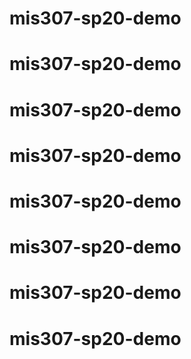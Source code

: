 # mis307-sp20-demo
# mis307-sp20-demo
# mis307-sp20-demo
# mis307-sp20-demo
# mis307-sp20-demo
# mis307-sp20-demo
# mis307-sp20-demo
# mis307-sp20-demo
